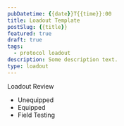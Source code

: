 ```yaml
---
pubDatetime: {{date}}T{{time}}:00
title: Loadout Template
postSlug: {{title}}
featured: true
draft: true
tags:
  - protocol loadout
description: Some description text.
type: loadout
---
```


Loadout Review

- Unequipped
- Equipped
- Field Testing
